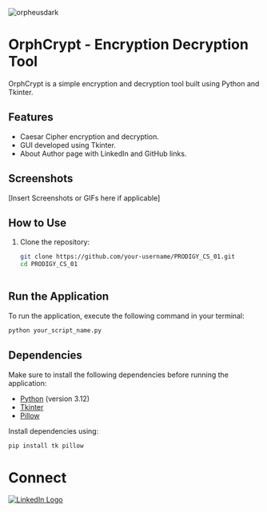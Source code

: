![orpheusdark](https://github.com/orpheusdark/PRODIGY_CS_01/assets/117748842/8293cf72-f3fc-4ff7-87b6-b1111792f301)

# OrphCrypt - Encryption Decryption Tool

OrphCrypt is a simple encryption and decryption tool built using Python and Tkinter.

## Features

- Caesar Cipher encryption and decryption.
- GUI developed using Tkinter.
- About Author page with LinkedIn and GitHub links.

## Screenshots

[Insert Screenshots or GIFs here if applicable]

## How to Use

1. Clone the repository:

   ```bash
   git clone https://github.com/your-username/PRODIGY_CS_01.git
   cd PRODIGY_CS_01
  

## Run the Application

To run the application, execute the following command in your terminal:

```bash
python your_script_name.py
```

## Dependencies

Make sure to install the following dependencies before running the application:

- [Python](https://www.python.org/) (version 3.12)
- [Tkinter](https://docs.python.org/3/library/tkinter.html)
- [Pillow](https://pillow.readthedocs.io/en/stable/)

Install dependencies using:

```bash
pip install tk pillow
```

# Connect
[![LinkedIn Logo](https://github.com/orpheusdark/PRODIGY_CS_01/assets/117748842/39f1c509-d0fd-4d3a-b7f9-8f09bae1bf07)](https://www.linkedin.com/in/orpheusdark/)


